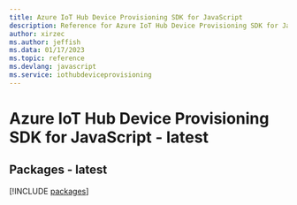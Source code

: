 ```yaml
---
title: Azure IoT Hub Device Provisioning SDK for JavaScript
description: Reference for Azure IoT Hub Device Provisioning SDK for JavaScript
author: xirzec
ms.author: jeffish
ms.data: 01/17/2023
ms.topic: reference
ms.devlang: javascript
ms.service: iothubdeviceprovisioning
---
```

# Azure IoT Hub Device Provisioning SDK for JavaScript - latest
## Packages - latest
[!INCLUDE [packages](iot-hub-device-provisioning-index.md)]
